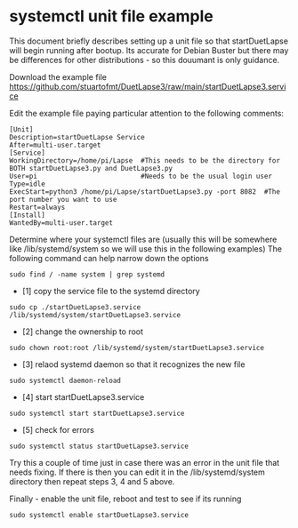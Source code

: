 # systemctl unit file example
 
This document briefly describes setting up a unit file so that startDuetLapse will begin running after bootup.
Its accurate for Debian Buster but there may be differences for other distributions - so this douumant is only guidance.

Download the example file
https://github.com/stuartofmt/DuetLapse3/raw/main/startDuetLapse3.service

Edit the example file paying particular attention to the following comments:
```
[Unit]
Description=startDuetLapse Service
After=multi-user.target
[Service]
WorkingDirectory=/home/pi/Lapse  #This needs to be the directory for BOTH startDuetLapse3.py and DuetLapse3.py
User=pi                          #Needs to be the usual login user
Type=idle
ExecStart=python3 /home/pi/Lapse/startDuetLapse3.py -port 8082  #The port number you want to use
Restart=always
[Install]
WantedBy=multi-user.target
```

Determine where your systemctl files are (usually this will be somewhere like /lib/systemd/system so we will use this in the following examples)
The following command can help narrow down the options
```
sudo find / -name system | grep systemd
```

- [1]  copy the service file to the systemd directory 

```
sudo cp ./startDuetLapse3.service /lib/systemd/system/startDuetLapse3.service
```
- [2] change the ownership to root

```
sudo chown root:root /lib/systemd/system/startDuetLapse3.service
```

- [3]  relaod systemd daemon so that it recognizes the new file

```
sudo systemctl daemon-reload
```
- [4]  start startDuetLapse3.service

```
sudo systemctl start startDuetLapse3.service
```
- [5]  check for errors

```
sudo systemctl status startDuetLapse3.service
```

Try this a couple of time just in case there was an error in the unit file that needs fixing.
If there is then you can edit it in the /lib/systemd/system directory then repeat steps 3, 4 and 5 above.


Finally - enable the unit file, reboot and test to see if its running

```
sudo systemctl enable startDuetLapse3.service
```


